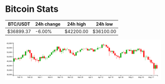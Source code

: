 # Bitcoin Stats

BTC/USDT|24h change|24h high|24h low|
|---|---|---|---|
|$36899.37|-6.00%|$42200.00|$36100.00|

<img src="./chart.svg">
